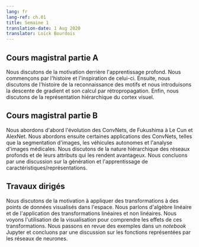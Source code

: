 ```yaml
---
lang: fr
lang-ref: ch.01
title: Semaine 1
translation-date: 1 Aug 2020
translator: Loïck Bourdois
---
```


<!--
## Lecture part A

We discuss the motivation behind deep learning. We begin with the history and inspiration of deep learning. Then we discuss the history of pattern recognition and introduce gradient descent and its computation by backpropagation. Finally, we discuss the hierarchical representation of the visual cortex.
-->


## Cours magistral partie A

Nous discutons de la motivation derrière l'apprentissage profond. Nous commençons par l'histoire et l'inspiration de celui-ci. Ensuite, nous discutons de l'histoire de la reconnaissance des motifs et nous introduisons la descente de gradient et son calcul par rétropropagation. Enfin, nous discutons de la représentation hiérarchique du cortex visuel.


<!--
## Lecture part B

We first discuss the evolution of CNNs, from Fukushima to LeCun to AlexNet. We then discuss some applications of CNN's, such as image segmentation, autonomous vehicles, and medical image analysis. We discuss the hierarchical nature of deep networks and the attributes of deep networks that make them advantageous. We conclude with a discussion of generating and learning features/representations.
-->

## Cours magistral partie B

Nous abordons d'abord l'évolution des ConvNets, de Fukushima à Le Cun et AlexNet. Nous abordons ensuite certaines applications des ConvNets, telles que la segmentation d'images, les véhicules autonomes et l'analyse d'images médicales. Nous discutons de la nature hiérarchique des réseaux profonds et de leurs attributs qui les rendent avantageux. Nous concluons par une discussion sur la génération et l'apprentissage de caractéristiques/représentations.


<!--
## Practicum

We discuss the motivation for applying transformations to data points visualized in space. We talk about Linear Algebra and the application of linear and non-linear transformations. We discuss the use of visualization to understand the function and effects of these transformations. We walk through examples in a Jupyter Notebook and conclude with a discussion of functions represented by neural networks.
-->

## Travaux dirigés

Nous discutons de la motivation à appliquer des transformations à des points de données visualisés dans l'espace. Nous parlons d'algèbre linéaire et de l'application des transformations linéaires et non linéaires. Nous voyons l'utilisation de la visualisation pour comprendre les effets de ces transformations. Nous passons en revue des exemples dans un *notebook* Jupyter et concluons par une discussion sur les fonctions représentées par les réseaux de neurones.

